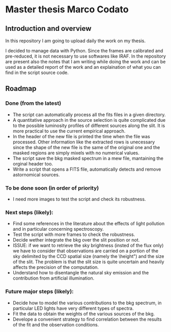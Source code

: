 # Master thesis Marco Codato

## Introduction and overview
In this repository I am going to upload daily the work on my thesis.

I decided to manage data with Python. Since the frames are calibrated and pre-reduced, it is not necessary to use softwares like IRAF.
In the repository are present also the notes that I am writing while doing the work and can be used as a detailed report of the work and an explaination of what you can find in the script source code.

## Roadmap

### Done (from the latest)
- The script can automatically process all the fits files in a given directory.
- A quantitative approach in the source selection is quite complicated due to the possible luminosity profiles of different sources along the slit. It is more practical to use the current empirical approach.
- In the header of the new file is printed the time when the file was processed. Other information like the extracted rows is unecessary since the shape of the new file is the same of the original one and the masked regions are simply mixels with no numerical values.
- The script save the bkg masked spectrum in a mew file, mantaining the orginal header too.
- Write a script that opens a FITS file, automatically detects and remove astornomical sources.

### To be done soon (in order of priority)
- I need more images to test the script and check its robustness.

### Next steps (likely):
- Find some references in the literature about the effects of light pollution and in particular concerning spectroscopy.
- Test the script with more frames to check the robustness.
- Decide wether integrate the bkg over the slit position or not.
- ISSUE: if we want to retrieve the sky brightness (insted of the flux only) we have to consider that observations are carried on a portion of the sky delimited by the CCD spatial size (namely the \height")
and the size of the slit. The problem is that the slit size is quite uncertain and heavily affects the precision of the computation.
- Understand how to disentangle the natural sky emission and the contribution from artificial illumination.

### Future major steps (likely):
- Decide how to model the various contributions to the bkg spectrum, in particular LED lights have very different types of spectra.
- Fit the data to obtain the weights of the various sources of the bkg. 
- Develope a convenient strategy to find correlation between the results of the fit and the observation conditions.